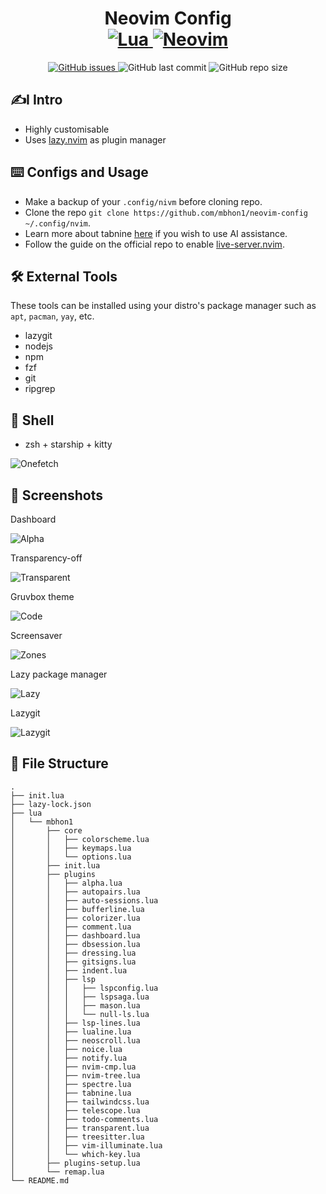 <div align="center">
    <h1>Neovim Config
    <br>
    <a href="https://www.lua.org/">
    <img
        alt="Lua"
        src="https://img.shields.io/badge/lua-%232C2D72.svg?style=for-the-badge&logo=lua&logoColor=white">
    </a>
    <a href="https://github.com/neovim/neovim">
    <img
        alt="Neovim"
        src="https://img.shields.io/badge/NeoVim-%2357A143.svg?&style=for-the-badge&logo=neovim&logoColor=white">
    </a>
    </h1>
</div>

<p align="center">
    <a href="https://github.com/mbhon1/neovim-config/issues">
    <img alt="GitHub issues" src="https://img.shields.io/github/issues/mbhon1/neovim-config?color=%23C6BC39&style=for-the-badge">
    </a>
    <img alt="GitHub last commit" src="https://img.shields.io/github/last-commit/mbhon1/neovim-config?color=%23C63989&style=for-the-badge">
    <img alt="GitHub repo size" src="https://img.shields.io/github/repo-size/mbhon1/neovim-config?color=%2327d863&style=for-the-badge">
</p>
</p>

## ✍️I Intro

- Highly customisable
- Uses [lazy.nvim](https://github.com/folke/lazy.nvim) as plugin manager

## ⌨️ Configs and Usage

- Make a backup of your `.config/nivm` before cloning repo.
- Clone the repo `git clone https://github.com/mbhon1/neovim-config ~/.config/nvim`.
- Learn more about tabnine [here](https://www.tabnine.com/) if you wish to use AI assistance.
- Follow the guide on the official repo to enable [live-server.nvim](https://github.com/aurum77/live-server.nvim).

## 🛠️ External Tools

These tools can be installed using your distro's package manager such as `apt`, `pacman`, `yay`, etc.

- lazygit
- nodejs
- npm
- fzf
- git
- ripgrep

## 🐚 Shell

- zsh + starship + kitty

![Onefetch](./Screenshots/onefetch.png)

## 📸 Screenshots

Dashboard

![Alpha](./Screenshots/alpha.png)

Transparency-off

![Transparent](./Screenshots/transparent-off.png)

Gruvbox theme

![Code](./Screenshots/code.png)

Screensaver

![Zones](./Screenshots/zone.png)

Lazy package manager

![Lazy](./Screenshots/lazy.png)

Lazygit

![Lazygit](./Screenshots/lazygit.png)

## 📂 File Structure

```
.
├── init.lua
├── lazy-lock.json
├── lua
│   └── mbhon1
│       ├── core
│       │   ├── colorscheme.lua
│       │   ├── keymaps.lua
│       │   └── options.lua
│       ├── init.lua
│       ├── plugins
│       │   ├── alpha.lua
│       │   ├── autopairs.lua
│       │   ├── auto-sessions.lua
│       │   ├── bufferline.lua
│       │   ├── colorizer.lua
│       │   ├── comment.lua
│       │   ├── dashboard.lua
│       │   ├── dbsession.lua
│       │   ├── dressing.lua
│       │   ├── gitsigns.lua
│       │   ├── indent.lua
│       │   ├── lsp
│       │   │   ├── lspconfig.lua
│       │   │   ├── lspsaga.lua
│       │   │   ├── mason.lua
│       │   │   └── null-ls.lua
│       │   ├── lsp-lines.lua
│       │   ├── lualine.lua
│       │   ├── neoscroll.lua
│       │   ├── noice.lua
│       │   ├── notify.lua
│       │   ├── nvim-cmp.lua
│       │   ├── nvim-tree.lua
│       │   ├── spectre.lua
│       │   ├── tabnine.lua
│       │   ├── tailwindcss.lua
│       │   ├── telescope.lua
│       │   ├── todo-comments.lua
│       │   ├── transparent.lua
│       │   ├── treesitter.lua
│       │   ├── vim-illuminate.lua
│       │   └── which-key.lua
│       ├── plugins-setup.lua
│       └── remap.lua
└── README.md
```

